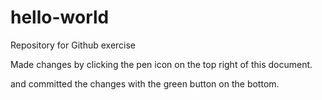 # hello-world
Repository for Github exercise

Made changes by clicking the pen icon on the top right of this document.

and committed the changes with the green button on the bottom.
